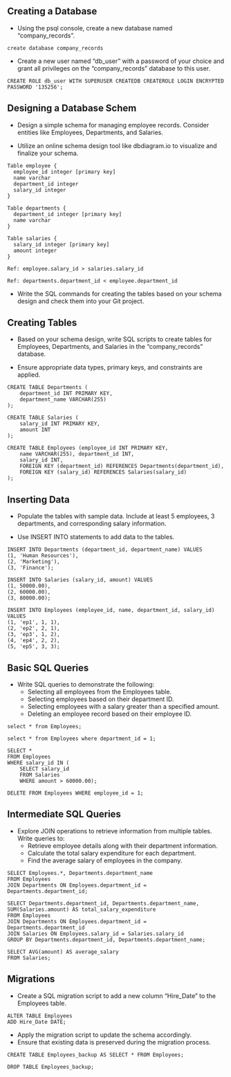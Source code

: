 ## Creating a Database

- Using the psql console, create a new database named “company_records”.

```
create database company_records
```

- Create a new user named “db_user” with a password of your choice and grant all privileges on the “company_records” database to this user.

```
CREATE ROLE db_user WITH SUPERUSER CREATEDB CREATEROLE LOGIN ENCRYPTED PASSWORD '135256';
```

## Designing a Database Schem

- Design a simple schema for managing employee records. Consider entities like Employees, Departments, and Salaries.

- Utilize an online schema design tool like dbdiagram.io to visualize and finalize your schema.

```
Table employee {
  employee_id integer [primary key]
  name varchar
  department_id integer 
  salary_id integer
}

Table departments {
  department_id integer [primary key]
  name varchar
}

Table salaries {
  salary_id integer [primary key]
  amount integer
}

Ref: employee.salary_id > salaries.salary_id

Ref: departments.department_id < employee.department_id
```

- Write the SQL commands for creating the tables based on your schema design and check them into your Git project.

## Creating Tables

- Based on your schema design, write SQL scripts to create tables for Employees, Departments, and Salaries in the “company_records” database.

- Ensure appropriate data types, primary keys, and constraints are applied.

```
CREATE TABLE Departments (
    department_id INT PRIMARY KEY,
    department_name VARCHAR(255)
);

CREATE TABLE Salaries (
    salary_id INT PRIMARY KEY,
    amount INT
);

CREATE TABLE Employees (employee_id INT PRIMARY KEY,
    name VARCHAR(255), department_id INT,
    salary_id INT,
    FOREIGN KEY (department_id) REFERENCES Departments(department_id),
    FOREIGN KEY (salary_id) REFERENCES Salaries(salary_id)
);
```

## Inserting Data

- Populate the tables with sample data. Include at least 5 employees, 3 departments, and corresponding salary information.

- Use INSERT INTO statements to add data to the tables.

```
INSERT INTO Departments (department_id, department_name) VALUES
(1, 'Human Resources'),
(2, 'Marketing'),
(3, 'Finance');

INSERT INTO Salaries (salary_id, amount) VALUES 
(1, 50000.00), 
(2, 60000.00), 
(3, 80000.00);

INSERT INTO Employees (employee_id, name, department_id, salary_id) VALUES
(1, 'ep1', 1, 1),
(2, 'ep2', 2, 1),
(3, 'ep3', 1, 2),
(4, 'ep4', 2, 2),
(5, 'ep5', 3, 3);
```

## Basic SQL Queries

- Write SQL queries to demonstrate the following:
    - Selecting all employees from the Employees table.
    - Selecting employees based on their department ID.
    - Selecting employees with a salary greater than a specified amount.
    - Deleting an employee record based on their employee ID.

```
select * from Employees;

select * from Employees where department_id = 1;

SELECT *
FROM Employees
WHERE salary_id IN (
    SELECT salary_id
    FROM Salaries
    WHERE amount > 60000.00);

DELETE FROM Employees WHERE employee_id = 1;
```

## Intermediate SQL Queries

- Explore JOIN operations to retrieve information from multiple tables. Write queries to:
    - Retrieve employee details along with their department information.
    - Calculate the total salary expenditure for each department.
    - Find the average salary of employees in the company.

```
SELECT Employees.*, Departments.department_name
FROM Employees
JOIN Departments ON Employees.department_id = Departments.department_id;

SELECT Departments.department_id, Departments.department_name, SUM(Salaries.amount) AS total_salary_expenditure
FROM Employees
JOIN Departments ON Employees.department_id = Departments.department_id
JOIN Salaries ON Employees.salary_id = Salaries.salary_id
GROUP BY Departments.department_id, Departments.department_name;

SELECT AVG(amount) AS average_salary
FROM Salaries;
```

## Migrations

- Create a SQL migration script to add a new column “Hire_Date” to the Employees table.

```
ALTER TABLE Employees
ADD Hire_Date DATE;
```

- Apply the migration script to update the schema accordingly.
- Ensure that existing data is preserved during the migration process.

```
CREATE TABLE Employees_backup AS SELECT * FROM Employees;

DROP TABLE Employees_backup;
```